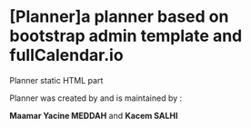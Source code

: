 # [Planner]a planner based on bootstrap admin template and fullCalendar.io

Planner static HTML part

Planner was created by and is maintained by :

**Maamar Yacine MEDDAH** and **Kacem SALHI**
